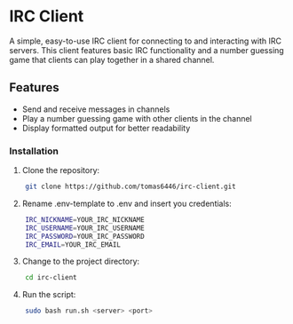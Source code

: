 # IRC Client

A simple, easy-to-use IRC client for connecting to and interacting with IRC servers. 
This client features basic IRC functionality and a number guessing game that clients can play together in a shared channel.

## Features

- Send and receive messages in channels
- Play a number guessing game with other clients in the channel
- Display formatted output for better readability

### Installation

1. Clone the repository:
```bash
    git clone https://github.com/tomas6446/irc-client.git
```
2. Rename .env-template to .env and insert you credentials:
```bash
    IRC_NICKNAME=YOUR_IRC_NICKNAME
    IRC_USERNAME=YOUR_IRC_USERNAME
    IRC_PASSWORD=YOUR_IRC_PASSWORD
    IRC_EMAIL=YOUR_IRC_EMAIL
```
3. Change to the project directory:
```bash
    cd irc-client
```
4. Run the script:
```bash
    sudo bash run.sh <server> <port>
```



